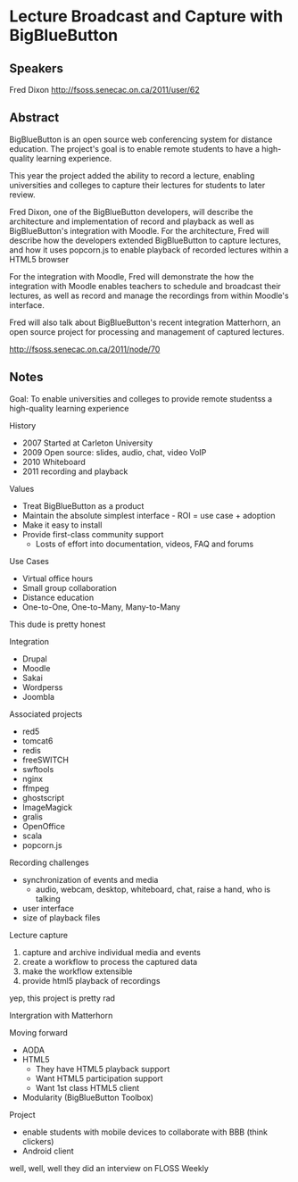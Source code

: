Lecture Broadcast and Capture with BigBlueButton
=========================================

Speakers
-----
Fred Dixon
http://fsoss.senecac.on.ca/2011/user/62

Abstract
----
BigBlueButton is an open source web conferencing system for distance education. The project's goal is to enable remote students to have a high-quality learning experience.

This year the project added the ability to record a lecture, enabling universities and colleges to capture their lectures for students to later review.

Fred Dixon, one of the BigBlueButton developers, will describe the architecture and implementation of record and playback as well as BigBlueButton's integration with Moodle. For the architecture, Fred will describe how the developers extended BigBlueButton to capture lectures, and how it uses popcorn.js to enable playback of recorded lectures within a HTML5 browser

For the integration with Moodle, Fred will demonstrate the how the integration with Moodle enables teachers to schedule and broadcast their lectures, as well as record and manage the recordings from within Moodle's interface.

Fred will also talk about BigBlueButton's recent integration Matterhorn, an open source project for processing and management of captured lectures.

http://fsoss.senecac.on.ca/2011/node/70

Notes
----
Goal: 
  To enable universities and colleges to provide remote studentss a high-quality learning experience

History

  * 2007 Started at Carleton University
  * 2009 Open source: slides, audio, chat, video VoIP
  * 2010 Whiteboard
  * 2011 recording and playback

Values

  * Treat BigBlueButton as a product
  * Maintain the absolute simplest interface - ROI = use case + adoption
  * Make it easy to install
  * Provide first-class community support
    * Losts of effort into documentation, videos, FAQ and forums

Use Cases

  * Virtual office hours
  * Small group collaboration
  * Distance education
  * One-to-One, One-to-Many, Many-to-Many

This dude is pretty honest

Integration

  * Drupal
  * Moodle
  * Sakai
  * Wordperss
  * Joombla

Associated projects

  * red5
  * tomcat6
  * redis
  * freeSWITCH
  * swftools
  * nginx
  * ffmpeg
  * ghostscript
  * ImageMagick
  * gralis
  * OpenOffice
  * scala
  * popcorn.js

Recording challenges

  * synchronization of events and media
    * audio, webcam, desktop, whiteboard, chat, raise a hand, who is talking
  * user interface
  * size of playback files

Lecture capture

  1. capture and archive individual media and events
  2. create a workflow to process the captured data
  3. make the workflow extensible
  4. provide html5 playback of recordings

yep, this project is pretty rad

Intergration with Matterhorn

Moving forward

  * AODA
  * HTML5
    * They have HTML5 playback support
    * Want HTML5 participation support
    * Want 1st class HTML5 client
  * Modularity (BigBlueButton Toolbox)

Project

  * enable students with mobile devices to collaborate with BBB (think clickers)
  * Android client

well, well, well they did an interview on FLOSS Weekly
